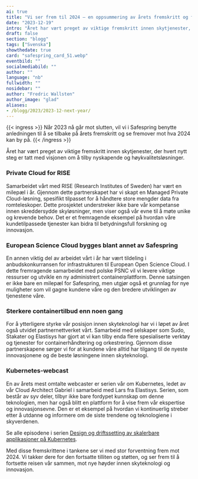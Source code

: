 ```yaml
---
ai: true
title: "Vi ser frem til 2024 – en oppsummering av årets fremskritt og fremtidsutsikter"
date: "2023-12-19"
intro: "Året har vært preget av viktige fremskritt innen skytjenester, hvor hvert nytt steg er tatt med visjonen om å tilby nyskapende løsninger av høy kvalitet."
draft: false
section: "blogg"
tags: ["Svenska"]
showthedate: true
card: "safespring_card_51.webp"
eventbild: ""
socialmediabild: ""
author: ""
language: "nb"
fullwidth: ""
nosidebar: ""
author: "Fredric Wallsten"
author_image: "glad"
aliases:
- /blogg/2023/2023-12-next-year/
---
```

{{< ingress >}}
Når 2023 nå går mot slutten, vil vi i Safespring benytte anledningen til å se tilbake på årets fremskritt og se fremover mot hva 2024 kan by på.
{{< /ingress >}}

Året har vært preget av viktige fremskritt innen skytjenester, der hvert nytt steg er tatt med visjonen om å tilby nyskapende og høykvalitetsløsninger.

### Private Cloud for RISE

Samarbeidet vårt med RISE (Research Institutes of Sweden) har vært en milepæl i år. Gjennom dette partnerskapet har vi skapt en Managed Private Cloud-løsning, spesifikt tilpasset for å håndtere store mengder data fra romteleskoper. Dette prosjektet understreker ikke bare vår kompetanse innen skreddersydde skyløsninger, men viser også vår evne til å møte unike og krevende behov. Det er et fremragende eksempel på hvordan våre kundetilpassede tjenester kan bidra til betydningsfull forskning og innovasjon.

### European Science Cloud bygges blant annet av Safespring

En annen viktig del av arbeidet vårt i år har vært tildeling i anbudskonkurransen for infrastrukturen til European Open Science Cloud. I dette fremragende samarbeidet med polske PSNC vil vi levere viktige ressurser og utvikle en ny administrert containerplattform. Denne satsingen er ikke bare en milepæl for Safespring, men utgjør også et grunnlag for nye muligheter som vil gagne kundene våre og den bredere utviklingen av tjenestene våre.

### Sterkere containertilbud enn noen gang

For å ytterligere styrke vår posisjon innen skyteknologi har vi i løpet av året også utvidet partnernettverket vårt. Samarbeid med selskaper som Sudo, Stakater og Elastisys har gjort at vi kan tilby enda flere spesialiserte verktøy og tjenester for containerhåndtering og orkestrering. Gjennom disse partnerskapene sørger vi for at kundene våre alltid har tilgang til de nyeste innovasjonene og de beste løsningene innen skyteknologi.

### Kubernetes-webcast

En av årets mest omtalte webcaster er serien vår om Kubernetes, ledet av vår Cloud Architect Gabriel i samarbeid med Lars fra Elastisys. Serien, som består av syv deler, tilbyr ikke bare fordypet kunnskap om denne teknologien, men har også blitt en plattform for å vise frem vår ekspertise og innovasjonsevne. Den er et eksempel på hvordan vi kontinuerlig streber etter å utdanne og informere om de siste trendene og teknologiene i skyverdenen.

Se alle episodene i serien [Design og driftssetting av skalerbare applikasjoner på Kubernetes](/webinar/kubernetes-15-principles).

Med disse fremskrittene i tankene ser vi med stor forventning frem mot 2024. Vi takker dere for den fortsatte tilliten og støtten, og ser frem til å fortsette reisen vår sammen, mot nye høyder innen skyteknologi og innovasjon.
